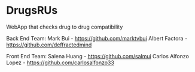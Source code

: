 # DrugsRUs
WebApp that checks drug to drug compatibility

Back End Team:
Mark Bui - https://github.com/marktvbui
Albert Factora - https://github.com/deffractedmind

Front End Team:
Salena Huang - https://github.com/salmui
Carlos Alfonzo Lopez - https://github.com/carlosalfonzo33

